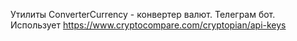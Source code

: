 Утилиты ConverterCurrency - конвертер валют. Телеграм бот. Использует https://www.cryptocompare.com/cryptopian/api-keys
